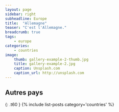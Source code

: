 ```yaml
---
layout: page
sidebar: right
subheadline: Europe
title:  "Allemagne"
teaser: "C'est l'Allemagne."
breadcrumb: true
tags:
    - europe
categories:
    - countries
image:
    thumb: gallery-example-2-thumb.jpg
    title: gallery-example-2.jpg
    caption: Unsplash.com
    caption_url: http://unsplash.com
---
```




## Autres pays
{: .t60 }
{% include list-posts category='countries' %}
